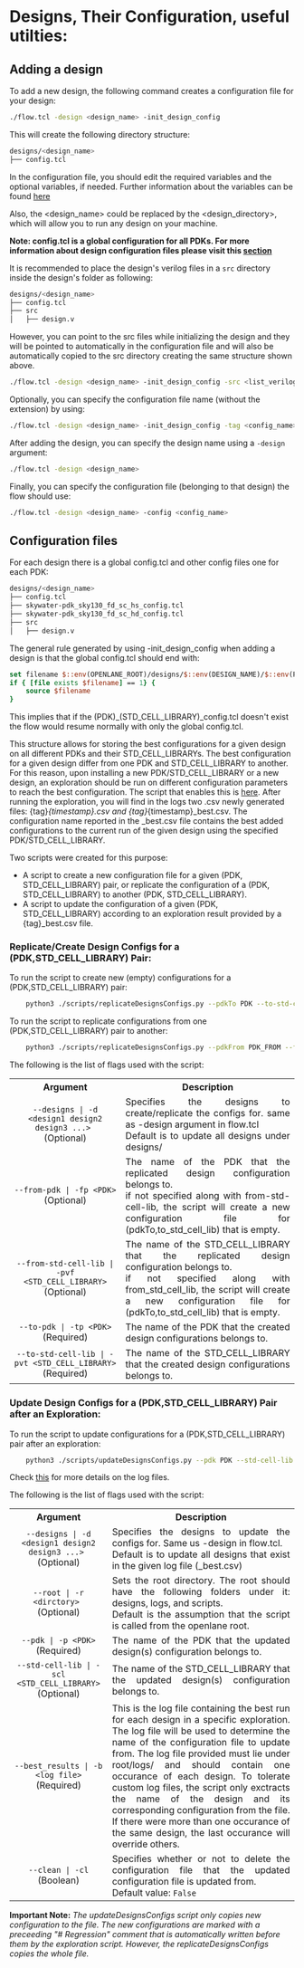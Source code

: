 # Designs, Their Configuration, useful utilties:


## Adding a design

To add a new design, the following command creates a configuration file for your design:

```bash
./flow.tcl -design <design_name> -init_design_config
```

This will create the following directory structure:

```bash
designs/<design_name>
├── config.tcl
```
In the configuration file, you should edit the required variables and the optional variables, if needed. Further information about the variables can be found [here][2]

Also, the <design_name> could be  replaced by the <design_directory>, which will allow you to run any design on your machine.

**Note: config.tcl is a global configuration for all PDKs. For more information about design configuration files please visit this [section](#configuration-files)**

It is recommended to place the design's verilog files in a `src` directory inside the design's folder as following:

```bash
designs/<design_name>
├── config.tcl
├── src
│   ├── design.v
```

However, you can point to the src files while initializing the design and they will be pointed to automatically in the configuration file and will also be automatically copied to the src directory creating the same structure shown above.

```bash
./flow.tcl -design <design_name> -init_design_config -src <list_verilog_files>
```

Optionally, you can specify the configuration file name (without the extension) by using:

```bash
./flow.tcl -design <design_name> -init_design_config -tag <config_name>
```

After adding the design, you can specify the design name using a `-design` argument:

```bash
./flow.tcl -design <design_name>
```

Finally, you can specify the configuration file (belonging to that design) the flow should use:

```bash
./flow.tcl -design <design_name> -config <config_name>
```


## Configuration files

For each design there is a global config.tcl and other config files one for each PDK:
```bash
designs/<design_name>
├── config.tcl
├── skywater-pdk_sky130_fd_sc_hs_config.tcl
├── skywater-pdk_sky130_fd_sc_hd_config.tcl
├── src
│   ├── design.v
```
The general rule generated by using -init_design_config when adding a design is that the global config.tcl should end with:
```tcl
set filename $::env(OPENLANE_ROOT)/designs/$::env(DESIGN_NAME)/$::env(PDK)_$::env(STD_CELL_LIBRARY)_config.tcl
if { [file exists $filename] == 1} {
	source $filename
}
```
This implies that if the (PDK)_(STD_CELL_LIBRARY)_config.tcl doesn't exist the flow would resume normally with only the global config.tcl.

This structure allows for storing the best configurations for a given design on all different PDKs and their STD_CELL_LIBRARYs. The best configuration for a given design differ from one PDK and STD_CELL_LIBRARY to another.
For this reason, upon installing a new PDK/STD_CELL_LIBRARY or a new design, an exploration should be run on different configuration parameters to reach the best configuration. The script that enables this is [here][1]. 
After running the exploration, you will find in the logs two .csv newly generated files: {tag}_{timestamp}.csv and {tag}_{timestamp}_best.csv. The configuration name reported in the _best.csv file contains the best added configurations to the current run of the given design using the specified PDK/STD_CELL_LIBRARY.

Two scripts were created for this purpose:
 - A script to create a new configuration file for a given (PDK, STD_CELL_LIBRARY) pair, or replicate the configuration of a (PDK, STD_CELL_LIBRARY) to another (PDK, STD_CELL_LIBRARY).
 - A script to update the configuration of a given (PDK, STD_CELL_LIBRARY) according to an exploration result provided by a {tag}_best.csv file.

### Replicate/Create Design Configs for a (PDK,STD_CELL_LIBRARY) Pair:

To run the script to create new (empty) configurations for a (PDK,STD_CELL_LIBRARY) pair:
```bash
    python3 ./scripts/replicateDesignsConfigs.py --pdkTo PDK --to-std-cell-lib STD_CELL_LIBRARY
```

To run the script to replicate configurations from one (PDK,STD_CELL_LIBRARY) pair to another:
```bash
    python3 ./scripts/replicateDesignsConfigs.py --pdkFrom PDK_FROM --from-std-cell-lib STD_CELL_LIBRARY_FROM --pdkTo PDK --to-std-cell-lib STD_CELL_LIBRARY
```

The following is the list of flags used with the script:
<table>
    <tr>
        <th>
        Argument
        </th>
        <th >
        Description
        </th>
    </tr>
    <tr>
        <td align="center">
            <code>--designs | -d &lt;design1 design2 design3 ...&gt; </code> <br> (Optional)
        </td>
        <td align="justify">
            Specifies the designs to create/replicate the configs for. same as -design argument in flow.tcl <br> Default is to update all designs under designs/
        </td>
    </tr>
    <tr>
        <td align="center">
            <code>--from-pdk | -fp &lt;PDK&gt;</code> <br> (Optional)
        </td>
        <td align="justify">
            The name of the PDK that the replicated design configuration belongs to. <br> if not specified along with from-std-cell-lib, the script will create a new configuration file for (pdkTo,to_std_cell_lib) that is empty.
        </td>
    </tr>
    <tr>
        </tr>
        <td align="center">
            <code>--from-std-cell-lib | -pvf &lt;STD_CELL_LIBRARY&gt;</code> <br> (Optional)
        </td>
        <td align="justify">
            The name of the STD_CELL_LIBRARY that the replicated design configuration belongs to. <br> if not specified along with from_std_cell_lib, the script will create a new configuration file for (pdkTo,to_std_cell_lib) that is empty.
        </td>
    </tr>
    <tr>
        </tr>
        <td align="center">
            <code>--to-pdk | -tp &lt;PDK&gt;</code> <br> (Required)
        </td>
        <td align="justify">
            The name of the PDK that the created design configurations belongs to.
        </td>
    <tr>
        </tr>
        <td align="center">
            <code>--to-std-cell-lib | -pvt &lt;STD_CELL_LIBRARY&gt;</code> <br> (Required)
        </td>
        <td align="justify">
            The name of the STD_CELL_LIBRARY that the created design configurations belongs to.
        </td>
    </tr>
</table>

### Update Design Configs for a (PDK,STD_CELL_LIBRARY) Pair after an Exploration:

To run the script to update configurations for a (PDK,STD_CELL_LIBRARY) pair after an exploration:
```bash
    python3 ./scripts/updateDesignsConfigs.py --pdk PDK --std-cell-lib STD_CELL_LIBRARY -log SW_exploration_best.csv
```

Check [this][1] for more details on the log files.

The following is the list of flags used with the script:
<table>
    <tr>
        <th>
        Argument
        </th>
        <th >
        Description
        </th>
    </tr>
    <tr>
        <td align="center">
            <code>--designs | -d &lt;design1 design2 design3 ...&gt; </code> <br> (Optional)
        </td>
        <td align="justify">
            Specifies the designs to update the configs for. Same us -design in flow.tcl. <br> Default is to update all designs that exist in the given log file (_best.csv)
        </td>
    </tr>
    <tr>
        </tr>
        <td align="center">
            <code>--root | -r &lt;dirctory&gt; </code> <br> (Optional)
        </td>
        <td align="justify">
            Sets the root directory. The root should have the following folders under it: designs, logs, and scripts. <br> Default is the assumption that the script is called from the openlane root. 
        </td>
    </tr>
    <tr>
        <td align="center">
            <code>--pdk | -p &lt;PDK&gt;</code> <br> (Required)
        </td>
        <td align="justify">
            The name of the PDK that the updated design(s) configuration belongs to.
        </td>
    </tr>
    <tr>
        </tr>
        <td align="center">
            <code>--std-cell-lib | -scl &lt;STD_CELL_LIBRARY&gt;</code> <br> (Optional)
        </td>
        <td align="justify">
            The name of the STD_CELL_LIBRARY that the updated design(s) configuration belongs to.
        </td>
    </tr>
      <tr>
        </tr>
        <td align="center">
            <code>--best_results | -b &lt;log file&gt;</code> <br> (Required)
        </td>
        <td align="justify">
            This is the log file containing the best run for each design in a specific exploration. The log file will be used to determine the name of the configuration file to update from.
            The log file provided must lie under root/logs/ and should contain one occurance of each design.
            To tolerate custom log files, the script only exctracts the name of the design and its corresponding configuration from the file. If there were more than one occurance of the same design, the last occurance will override others. 
        </td>
    </tr>
      <tr>
        </tr>
        <td align="center">
            <code>--clean | -cl</code> <br> (Boolean)
        </td>
        <td align="justify">
            Specifies whether or not to delete the configuration file that the updated configuration file is updated from.<br> Default value: <code>False</code>
        </td>
    </tr>
</table>

**Important Note:** *The updateDesignsConfigs script only copies new configuration to the file. The new configurations are marked with a preceeding "# Regression" comment that is automatically written before them by the exploration script. However, the replicateDesignsConfigs copies the whole file.*

[1]: ../regression_results/README.md
[2]: ../configuration/README.md
